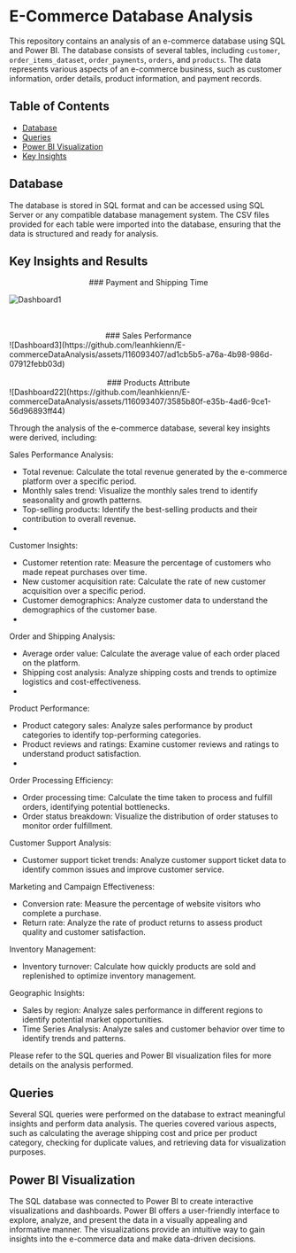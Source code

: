 # E-Commerce Database Analysis

This repository contains an analysis of an e-commerce database using SQL and Power BI. The database consists of several tables, including `customer`, `order_items_dataset`, `order_payments`, `orders`, and `products`. The data represents various aspects of an e-commerce business, such as customer information, order details, product information, and payment records.

## Table of Contents

- [Database](#database)
- [Queries](#queries)
- [Power BI Visualization](#power-bi-visualization)
- [Key Insights](#key-insights)

## Database

The database is stored in SQL format and can be accessed using SQL Server or any compatible database management system. The CSV files provided for each table were imported into the database, ensuring that the data is structured and ready for analysis.


## Key Insights and Results
<center>### Payment and Shipping Time</center>

![Dashboard1](https://github.com/leanhkienn/E-commerceDataAnalysis/assets/116093407/9e982539-639b-452a-a453-25de573e137d)

<br>
<br>

<center> ### Sales Performance </center>
![Dashboard3](https://github.com/leanhkienn/E-commerceDataAnalysis/assets/116093407/ad1cb5b5-a76a-4b98-986d-07912febb03d)

<br>
<br>

<center> ### Products Attribute </center>
![Dashboard22](https://github.com/leanhkienn/E-commerceDataAnalysis/assets/116093407/3585b80f-e35b-4ad6-9ce1-56d96893ff44)



Through the analysis of the e-commerce database, several key insights were derived, including:

Sales Performance Analysis:
- Total revenue: Calculate the total revenue generated by the e-commerce platform over a specific period.
- Monthly sales trend: Visualize the monthly sales trend to identify seasonality and growth patterns.
- Top-selling products: Identify the best-selling products and their contribution to overall revenue.
- 
Customer Insights:
- Customer retention rate: Measure the percentage of customers who made repeat purchases over time.
- New customer acquisition rate: Calculate the rate of new customer acquisition over a specific period.
- Customer demographics: Analyze customer data to understand the demographics of the customer base.
- 
Order and Shipping Analysis:
- Average order value: Calculate the average value of each order placed on the platform.
- Shipping cost analysis: Analyze shipping costs and trends to optimize logistics and cost-effectiveness.
- 
Product Performance:
- Product category sales: Analyze sales performance by product categories to identify top-performing categories.
- Product reviews and ratings: Examine customer reviews and ratings to understand product satisfaction.
- 
Order Processing Efficiency:
- Order processing time: Calculate the time taken to process and fulfill orders, identifying potential bottlenecks.
- Order status breakdown: Visualize the distribution of order statuses to monitor order fulfillment.

Customer Support Analysis:
- Customer support ticket trends: Analyze customer support ticket data to identify common issues and improve customer service.
  
Marketing and Campaign Effectiveness:
- Conversion rate: Measure the percentage of website visitors who complete a purchase.
- Return rate: Analyze the rate of product returns to assess product quality and customer satisfaction.
  
Inventory Management:
- Inventory turnover: Calculate how quickly products are sold and replenished to optimize inventory management.

Geographic Insights:
- Sales by region: Analyze sales performance in different regions to identify potential market opportunities.
- Time Series Analysis: Analyze sales and customer behavior over time to identify trends and patterns.

Please refer to the SQL queries and Power BI visualization files for more details on the analysis performed.

## Queries

Several SQL queries were performed on the database to extract meaningful insights and perform data analysis. The queries covered various aspects, such as calculating the average shipping cost and price per product category, checking for duplicate values, and retrieving data for visualization purposes.

## Power BI Visualization

The SQL database was connected to Power BI to create interactive visualizations and dashboards. Power BI offers a user-friendly interface to explore, analyze, and present the data in a visually appealing and informative manner. The visualizations provide an intuitive way to gain insights into the e-commerce data and make data-driven decisions.
